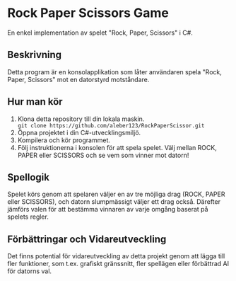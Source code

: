 <!DOCTYPE html>
<html lang="en">
<head>
  <meta charset="UTF-8">
</head>
<body>
  <h1>Rock Paper Scissors Game</h1>
  
  <p>En enkel implementation av spelet "Rock, Paper, Scissors" i C#.</p>

  <h2>Beskrivning</h2>
  <p>Detta program är en konsolapplikation som låter användaren spela "Rock, Paper, Scissors" mot en datorstyrd motståndare.</p>

  <h2>Hur man kör</h2>
  <ol>
    <li>Klona detta repository till din lokala maskin.</li>
    <code>git clone https://github.com/aleber123/RockPaperScissor.git</code>
    <li>Öppna projektet i din C#-utvecklingsmiljö.</li>
    <li>Kompilera och kör programmet.</li>
    <li>Följ instruktionerna i konsolen för att spela spelet. Välj mellan ROCK, PAPER eller SCISSORS och se vem som vinner mot datorn!</li>
  </ol>

  <h2>Spellogik</h2>
  <p>Spelet körs genom att spelaren väljer en av tre möjliga drag (ROCK, PAPER eller SCISSORS), och datorn slumpmässigt väljer ett drag också. Därefter jämförs valen för att bestämma vinnaren av varje omgång baserat på spelets regler.</p>

  <h2>Förbättringar och Vidareutveckling</h2>
  <p>Det finns potential för vidareutveckling av detta projekt genom att lägga till fler funktioner, som t.ex. grafiskt gränssnitt, fler spellägen eller förbättrad AI för datorns val.</p>
</body>
</html>
